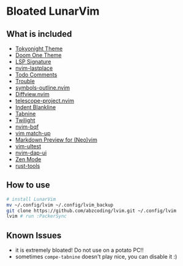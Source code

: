 # Bloated LunarVim

## What is included

- [Tokyonight Theme](https://github.com/folke/tokyonight.nvim/)
- [Doom One Theme](https://github.com/NTBBloodbath/doom-one.nvim)
- [LSP Signature](https://github.com/ray-x/lsp_signature.nvim/)
- [nvim-lastplace](https://github.com/ethanholz/nvim-lastplace)
- [Todo Comments](https://github.com/folke/todo-comments.nvim)
- [Trouble](https://github.com/folke/trouble.nvim)
- [symbols-outline.nvim](https://github.com/simrat39/symbols-outline.nvim)
- [Diffview.nvim](https://github.com/sindrets/diffview.nvim)
- [telescope-project.nvim](https://github.com/sindrets/diffview.nvim)
- [Indent Blankline](https://github.com/lukas-reineke/indent-blankline.nvim)
- [Tabnine](https://github.com/tzachar/compe-tabnine)
- [Twilight](https://github.com/folke/twilight.nvim)
- [nvim-bqf](https://github.com/kevinhwang91/nvim-bqf)
- [vim match-up](https://github.com/andymass/vim-matchup)
- [Markdown Preview for (Neo)vim](https://github.com/iamcco/markdown-preview.nvim)
- [vim-ultest](https://github.com/rcarriga/vim-ultest)
- [nvim-dap-ui](https://github.com/rcarriga/nvim-dap-ui)
- [Zen Mode](https://github.com/folke/zen-mode.nvim)
- [rust-tools](https://github.com/simrat39/rust-tools.nvim)

## How to use

```bash
# install LunarVim
mv ~/.config/lvim ~/.config/lvim_backup
git clone https://github.com/abzcoding/lvim.git ~/.config/lvim
lvim # run :PackerSync
```

## Known Issues

- it is extremely bloated! Do not use on a potato PC!!
- sometimes `compe-tabnine` doesn't play nice, you can disable it :)
